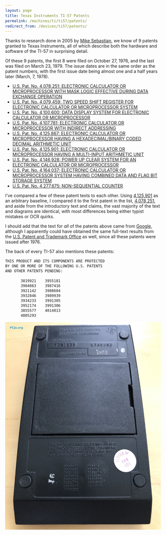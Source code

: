 ```yaml
---
layout: page
title: Texas Instruments TI-57 Patents
permalink: /machines/ti/ti57/patents/
redirect_from: /devices/ti57/patents/
---
```


Thanks to research done in 2005 by [Mike Sebastian](http://www.rskey.org/~mwsebastian/patents/patent_ti.htm), we know of
9 patents granted to Texas Instruments, all of which describe both the hardware and software of the TI-57 in surprising
detail.

Of these 9 patents, the first 8 were filed on October 27, 1976, and the last was filed on March 23, 1979.  The issue
dates are in the same order as the patent numbers, with the first issue date being almost one and a half years later
(March, 7, 1978).

- [U.S. Pat. No. 4,078,251: ELECTRONIC CALCULATOR OR MICROPROCESSOR WITH MASK LOGIC EFFECTIVE DURING DATA EXCHANGE OPERATION](us4078251/)
- [U.S. Pat. No. 4,079,459: TWO SPEED SHIFT REGISTER FOR ELECTRONIC CALCULATOR OR MICROPROCESSOR SYSTEM](us4079459/)
- [U.S. Pat. No. 4,100,600: DATA DISPLAY SYSTEM FOR ELECTRONIC CALCULATOR OR MICROPROCESSOR](us4100600/)
- [U.S. Pat. No. 4,107,781: ELECTRONIC CALCULATOR OR MICROPROCESSOR WITH INDIRECT ADDRESSING](us4107781/)
- [U.S. Pat. No. 4,125,867: ELECTRONIC CALCULATOR OR MICROPROCESSOR HAVING A HEXADECIMAL/BINARY CODED DECIMAL ARITHMETIC UNIT](us4125867/)
- [U.S. Pat. No. 4,125,901: ELECTRONIC CALCULATOR OR MICROPROCESSOR HAVING A MULTI-INPUT ARITHMETIC UNIT](us4125901/)
- [U.S. Pat. No. 4,146,928: POWER UP CLEAR SYSTEM FOR AN ELECTRONIC CALCULATOR OR MICROPROCESSOR](us4146928/)
- [U.S. Pat. No. 4,164,037: ELECTRONIC CALCULATOR OR MICROPROCESSOR SYSTEM HAVING COMBINED DATA AND FLAG BIT STORAGE SYSTEM](us4164037/)
- [U.S. Pat. No. 4,277,675: NON-SEQUENTIAL COUNTER](us4277675/)

I've compared a few of these patent texts to each other.  Using [4,125,901](us4125901/) as an arbitrary baseline,
I compared it to the first patent in the list, [4,078,251](us4078251/), and aside from the introductory text and claims,
the vast majority of the text and diagrams are identical, with most differences being either typist mistakes or OCR quirks.

I should add that the text for *all* of the patents above came from [Google](https://patents.google.com),
although I apparently could have obtained the same full-text results from the [U.S. Patent and Trademark Office](http://patft.uspto.gov)
as well, since all these patents were issued after 1976.

The back of every TI-57 also mentions these patents:

	THIS PRODUCT AND ITS COMPONENTS ARE PROTECTED
	BY ONE OR MORE OF THE FOLLOWING U.S. PATENTS
	AND OTHER PATENTS PENDING:
	
	       3819921    3955181
	       3904863    3987416
	       3921142    3988604
	       3932846    3989939
	       3934233    3991305
	       3952174    3991306
	       3855577    4014013
	       4005293

![TI-57 Back](../images/ti57-back.jpg)
